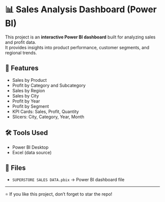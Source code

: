 # 📊 Sales Analysis Dashboard (Power BI)

This project is an **interactive Power BI dashboard** built for analyzing sales and profit data.  
It provides insights into product performance, customer segments, and regional trends.  

## 🔹 Features
- Sales by Product  
- Profit by Category and Subcategory  
- Sales by Region
- Sales by City 
- Profit by Year  
- Profit by Segment  
- KPI Cards: Sales, Profit, Quantity  
- Slicers: City, Category, Year, Month  

## 🛠 Tools Used
- Power BI Desktop  
- Excel (data source)  
 

## 📂 Files
- `SUPERSTORE SALES DATA.pbix` → Power BI dashboard file  

---
⭐ If you like this project, don’t forget to star the repo!

